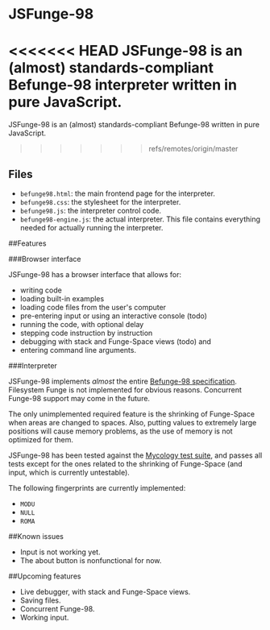 # JSFunge-98

<<<<<<< HEAD
JSFunge-98 is an (almost) standards-compliant Befunge-98 interpreter written in pure JavaScript.
=======
JSFunge-98 is an (almost) standards-compliant Befunge-98 written in pure JavaScript.
>>>>>>> refs/remotes/origin/master

## Files

  - `befunge98.html`: the main frontend page for the interpreter.
  - `befunge98.css`: the stylesheet for the interpreter.
  - `befunge98.js`: the interpreter control code.
  - `befunge98-engine.js`: the actual interpreter. This file contains everything needed for actually running the
    interpreter.

##Features

###Browser interface

JSFunge-98 has a browser interface that allows for:

  - writing code
  - loading built-in examples
  - loading code files from the user's computer
  - pre-entering input or using an interactive console (todo)
  - running the code, with optional delay
  - stepping code instruction by instruction
  - debugging with stack and Funge-Space views (todo) and
  - entering command line arguments.

###Interpreter

JSFunge-98 implements _almost_ the entire [Befunge-98 specification](http://quadium.net/funge/spec98.html). Filesystem
Funge is not implemented for obvious reasons. Concurrent Funge-98 support may come in the future.

The only unimplemented required feature is the shrinking of Funge-Space when areas are changed to spaces. Also, putting
values to extremely large positions will cause memory problems, as the use of memory is not optimized for them.

JSFunge-98 has been tested against the [Mycology test suite](https://github.com/Deewiant/Mycology/), and passes all
tests except for the ones related to the shrinking of Funge-Space (and input, which is currently untestable).

The following fingerprints are currently implemented:

  - `MODU`
  - `NULL`
  - `ROMA`

##Known issues

  - Input is not working yet.
  - The about button is nonfunctional for now.

##Upcoming features

  - Live debugger, with stack and Funge-Space views.
  - Saving files.
  - Concurrent Funge-98.
  - Working input.